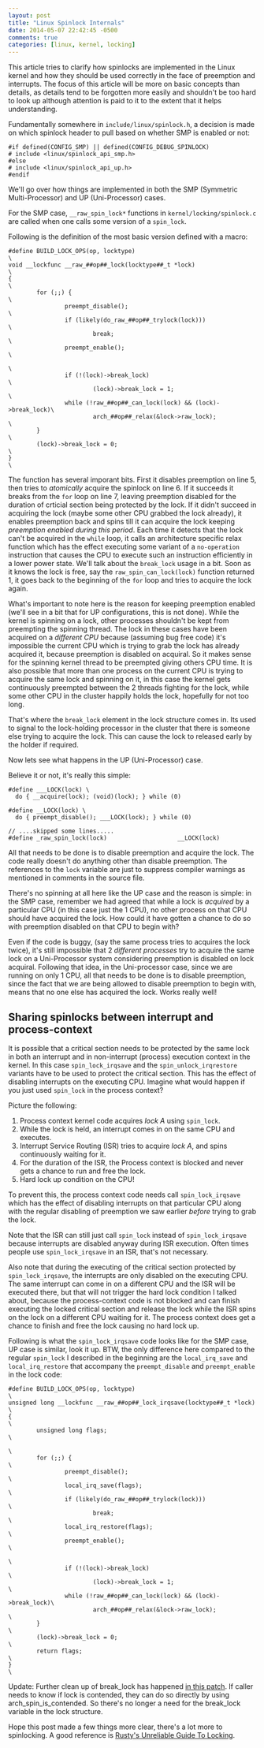 ```yaml
---
layout: post
title: "Linux Spinlock Internals"
date: 2014-05-07 22:42:45 -0500
comments: true
categories: [linux, kernel, locking]
---
```

This article tries to clarify how spinlocks are implemented in the Linux kernel and how they should be used correctly in the face of preemption and interrupts. The focus of this article will be more on basic concepts than details, as details tend to be forgotten more easily and shouldn't be too hard to look up although attention is paid to it to the extent that it helps understanding.

Fundamentally somewhere in `include/linux/spinlock.h`, a decision is made on which spinlock header to pull based on whether SMP is enabled or not:
```
#if defined(CONFIG_SMP) || defined(CONFIG_DEBUG_SPINLOCK)
# include <linux/spinlock_api_smp.h>
#else
# include <linux/spinlock_api_up.h>
#endif
```

We'll go over how things are implemented in both the SMP (Symmetric Multi-Processor) and UP (Uni-Processor) cases.

For the SMP case, `__raw_spin_lock*` functions in `kernel/locking/spinlock.c` are called when one calls some version of a `spin_lock`.

Following is the definition of the most basic version defined with a macro:

```
#define BUILD_LOCK_OPS(op, locktype)                                    \
void __lockfunc __raw_##op##_lock(locktype##_t *lock)                   \
{                                                                       \
        for (;;) {                                                      \
                preempt_disable();                                      \
                if (likely(do_raw_##op##_trylock(lock)))                \
                        break;                                          \
                preempt_enable();                                       \
                                                                        \
                if (!(lock)->break_lock)                                \
                        (lock)->break_lock = 1;                         \
                while (!raw_##op##_can_lock(lock) && (lock)->break_lock)\
                        arch_##op##_relax(&lock->raw_lock);             \
        }                                                               \
        (lock)->break_lock = 0;                                         \
}                                                                       \
```

The function has several imporant bits. First it disables preemption on line 5, then tries to *atomically* acquire the spinlock on line 6. If it succeeds it breaks from the `for` loop on line 7, leaving preemption disabled for the duration of crticial section being protected by the lock. If it didn't succeed in acquiring the lock (maybe some other CPU grabbed the lock already), it enables preemption back and spins till it can acquire the lock keeping *preemption enabled during this period*. Each time it detects that the lock can't be acquired in the `while` loop, it calls an architecture specific relax function which has the effect executing some variant of a `no-operation` instruction that causes the CPU to execute such an instruction efficiently in a lower power state. We'll talk about the `break_lock` usage in a bit. Soon as it knows the lock is free, say the `raw_spin_can_lock(lock)` function returned 1, it goes back to the beginning of the `for` loop and tries to acquire the lock again.

What's important to note here is the reason for keeping preemption enabled (we'll see in a bit that for UP configurations, this is not done). While the kernel is spinning on a lock, other processes shouldn't be kept from preempting the spinning thread. The lock in these cases have been acquired on a *different CPU* because (assuming bug free code) it's impossible the current CPU which is trying to grab the lock has already acquired it, because preemption is disabled on acquiral. So it makes sense for the spinning kernel thread to be preempted giving others CPU time.
It is also possible that more than one process on the current CPU is trying to acquire the same lock and spinning on it, in this case the kernel gets continuously preempted between the 2 threads fighting for the lock, while some other CPU in the cluster happily holds the lock, hopefully for not too long.

That's where the `break_lock` element in the lock structure comes in. Its used to signal to the lock-holding processor in the cluster that there is someone else trying to acquire the lock. This can cause the lock to released early by the holder if required.


Now lets see what happens in the UP (Uni-Processor) case.

Believe it or not, it's really this simple:
```
#define ___LOCK(lock) \
  do { __acquire(lock); (void)(lock); } while (0)

#define __LOCK(lock) \
  do { preempt_disable(); ___LOCK(lock); } while (0)

// ....skipped some lines.....
#define _raw_spin_lock(lock)                    __LOCK(lock)
```

All that needs to be done is to disable preemption and acquire the lock. The code really doesn't do anything other than disable preemption. The references to the `lock` variable are just to suppress compiler warnings as mentioned in comments in the source file.

There's no spinning at all here like the UP case and the reason is simple: in the SMP case, remember we had agreed that while a lock is *acquired* by a particular CPU (in this case just the 1 CPU), no other process on that CPU should have acquired the lock. How could it have gotten a chance to do so with preemption disabled on that CPU to begin with?

Even if the code is buggy, (say the same process tries to acquires the lock twice), it's still impossible that 2 *different processes* try to acquire the same lock on a Uni-Processor system considering preemption is disabled on lock acquiral. Following that idea, in the Uni-processor case, since we are running on only 1 CPU, all that needs to be done is to disable preemption, since the fact that we are being allowed to disable preemption to begin with, means that no one else has acquired the lock. Works really well!

Sharing spinlocks between interrupt and process-context
-------------------------------------------------------
It is possible that a critical section needs to be protected by the same lock in both an interrupt and in non-interrupt (process) execution context in the kernel. In this case `spin_lock_irqsave` and the `spin_unlock_irqrestore` variants have to be used to protect the critical section. This has the effect of disabling interrupts on the  executing CPU. Imagine what would happen if you just used `spin_lock` in the process context?

Picture the following:

1.	Process context kernel code acquires *lock A* using `spin_lock`.
2.	While the lock is held, an interrupt comes in on the same CPU and executes.
3.	Interrupt Service Routing (ISR) tries to acquire *lock A*, and spins continuously waiting for it.
4.	For the duration of the ISR, the Process context is blocked and never gets a chance to run and free the lock.
5. 	Hard lock up condition on the CPU!

To prevent this, the process context code needs call `spin_lock_irqsave` which has the effect of disabling interrupts on that particular CPU along with the regular disabling of preemption we saw earlier *before* trying to grab the lock.

Note that the ISR can still just call `spin_lock` instead of `spin_lock_irqsave` because interrupts are disabled anyway during ISR execution. Often times people use `spin_lock_irqsave` in an ISR, that's not necessary.

Also note that during the executing of the critical section protected by `spin_lock_irqsave`, the interrupts are only disabled on the executing CPU. The same interrupt can come in on a different CPU and the ISR will be executed there, but that will not trigger the hard lock condition I talked about, because the process-context code is not blocked and can finish executing the locked critical section and release the lock while the ISR spins on the lock on a different CPU waiting for it. The process context does get a chance to finish and free the lock causing no hard lock up.

Following is what the `spin_lock_irqsave` code looks like for the SMP case, UP case is similar, look it up. BTW, the only difference here compared to the regular `spin_lock` I described in the beginning are the `local_irq_save` and `local_irq_restore` that accompany the `preempt_disable` and `preempt_enable` in the lock code:

```
#define BUILD_LOCK_OPS(op, locktype)                                    \
unsigned long __lockfunc __raw_##op##_lock_irqsave(locktype##_t *lock)  \
{                                                                       \
        unsigned long flags;                                            \
                                                                        \
        for (;;) {                                                      \
                preempt_disable();                                      \
                local_irq_save(flags);                                  \
                if (likely(do_raw_##op##_trylock(lock)))                \
                        break;                                          \
                local_irq_restore(flags);                               \
                preempt_enable();                                       \
                                                                        \
                if (!(lock)->break_lock)                                \
                        (lock)->break_lock = 1;                         \
                while (!raw_##op##_can_lock(lock) && (lock)->break_lock)\
                        arch_##op##_relax(&lock->raw_lock);             \
        }                                                               \
        (lock)->break_lock = 0;                                         \
        return flags;                                                   \
}                                                                       \
```
Update:
Further clean up of break_lock has happened [in this
patch](https://lore.kernel.org/patchwork/patch/856271/). If caller needs to
know if lock is contended, they can do so directly by using
arch_spin_is_contended. So there's no longer a need for the break_lock variable
in the lock structure.

Hope this post made a few things more clear, there's a lot more to spinlocking. A good reference is [Rusty's Unreliable Guide To Locking](https://www.kernel.org/pub/linux/kernel/people/rusty/kernel-locking/).
